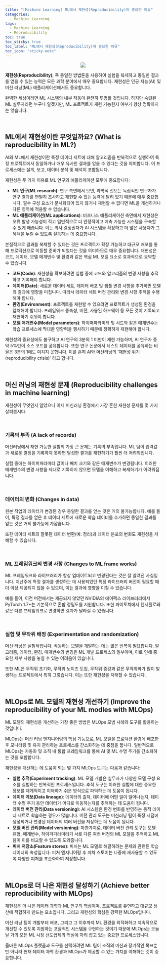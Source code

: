 ```yaml
---
title: "[Machine Learning] ML에서 재현성(Reproducibility)이 중요한 이유"
categories:
  - Machine Learning
tags:
  - Machine Learning
  - Reproducibility
toc: true
toc_sticky: true
toc_label: "ML에서 재현성(Reproducibility)이 중요한 이유"
toc_icon: "sticky-note"
---
```


<p align="center">
  <img src="https://github.com/leechanwoo-kor/leechanwoo-kor.github.io/assets/55765292/580230fb-32a7-4359-b34e-f526e4e35d94">
</p>

**재현성(Reproducibility)**, 즉 동일한 방법론을 사용하여 실험을 복제하고 동일한 결과를 얻을 수 있는 능력은 모든 과학 분야에서 매우 중요합니다. 재현성은 인공 지능(AI) 및 머신 러닝(ML) 애플리케이션에서도 중요합니다.

완벽한 세상이라면 ML 시스템의 내부 작동이 완전히 투명할 것입니다. 하지만 숙련된 ML 실무자라면 누구나 알겠지만, ML 프로젝트가 재현 가능한지 여부가 항상 명확하지는 않습니다.

<br>

## ML에서 재현성이란 무엇일까요? (What is reproducibility in ML?)

AI와 ML에서 재현성이란 특정 데이터 세트에 대해 알고리즘을 반복적으로 실행하여 특정 프로젝트에서 동일하거나 매우 유사한 결과를 얻을 수 있다는 것을 의미합니다. 이 프로세스에는 설계, 보고, 데이터 분석 및 해석이 포함됩니다.

재현성은 두 가지 이유로 ML 연구와 애플리케이션 모두에 중요합니다:

- **ML 연구(ML research)**: 연구 측면에서 보면, 과학적 진보는 독립적인 연구자가 연구 결과를 면밀히 조사하고 재현할 수 있는 능력에 달려 있기 때문에 매우 중요합니다. 필수 구성 요소가 문서화되어 있지 않거나 재현할 수 없다면 ML을 개선하거나 다른 영역에 적용할 수 없습니다.
- **ML 애플리케이션(ML applications)**: 비즈니스 애플리케이션 측면에서 재현성은 오류 발생 가능성이 적고 일반적으로 더 안정적이고 예측 가능한 시스템을 구축할 수 있게 해줍니다. 이는 의사 결정권자가 AI 시스템을 확장하고 더 많은 사용자가 그 혜택을 누릴 수 있도록 설득하는 데 중요합니다.

본질적으로 결과를 복제할 수 있다는 것은 프로젝트가 확장 가능하고 대규모 배포를 통해 프로덕션으로 이동할 준비가 되었다는 것을 의미하므로 매우 중요합니다. 재현성은 코드, 데이터, 모델 매개변수 및 환경과 같은 핵심 ML 모델 요소로 효과적으로 요약할 수 있습니다.

- **코드(Code)**: 재현성을 확보하려면 실험 중에 코드와 알고리즘의 변경 사항을 추적하고 기록해야 합니다.
- **데이터(Date)**: 새로운 데이터 세트, 데이터 배포 및 샘플 변경 사항을 추가하면 모델의 결과에 영향을 미칩니다. 따라서 데이터 세트 버전 관리와 변경 사항 추적을 수행해야 합니다.
- **환경(Environment)**: 프로젝트를 재현할 수 있으려면 프로젝트가 생성된 환경을 캡처해야 합니다. 프레임워크 종속성, 버전, 사용된 하드웨어 등 모든 것이 기록되고 재현하기 쉬워야 합니다.
- **모델 매개변수(Model parameters)**: 하이퍼파라미터 및 시드와 같은 매개변수는 학습 프로세스에 막대한 영향력을 행사하기 때문에 정확하게 재현해야 합니다.

재현성의 중요성에도 불구하고 AI 연구의 3분의 1 미만이 재현 가능하며, AI 연구자 중 약 5%만이 소스 코드를 공유합니다. 또한 연구 논문에서 테스트 데이터를 공유하는 비율은 3분의 1에도 미치지 못합니다. 이를 흔히 AI와 머신러닝의 '재현성 위기(reproducibility crisis)' 라고 합니다.

<br>

## 머신 러닝의 재현성 문제 (Reproducibility challenges in machine learning)

재현성이 무엇인지 알았으니 이제 머신러닝 환경에서 가장 흔한 재현성 문제를 몇 가지 살펴봅시다.

<br>

### 기록의 부족 (A lack of records)

머신러닝에서 재현 가능한 실험의 가장 큰 문제는 기록의 부족입니다. ML 팀이 입력값과 새로운 결정을 기록하지 못하면 달성한 결과를 재현하기가 훨씬 더 어려워집니다.

실험 중에는 하이퍼파라미터 값이나 배치 크기와 같은 매개변수가 변경됩니다. 이러한 매개변수의 변경 사항을 제대로 기록하지 않으면 모델을 이해하고 복제하기가 어려워집니다.

<br>

### 데이터의 변화 (Changes in data)

원본 작업의 데이터가 변경된 경우 동일한 결과를 얻는 것은 거의 불가능합니다. 예를 들어, 특정 결과를 얻은 후 데이터 세트에 새로운 학습 데이터를 추가하면 동일한 결과를 얻는 것은 거의 불가능에 가깝습니다.

또한 데이터 세트의 잘못된 데이터 변환(예: 정리)과 데이터 분포의 변화도 재현성을 저해할 수 있습니다.

<br>

### ML 프레임워크의 변경 사항 (Changes to ML frame works)

ML 프레임워크와 라이브러리가 항상 업데이트되고 변경된다는 것은 잘 알려진 사실입니다. 지난주에 특정 결과를 생성하는 데 사용되었던 특정 라이브러리 버전이 필요할 때 더 이상 제공되지 않을 수 있으며, 이는 결과에 영향을 미칠 수 있습니다.

예를 들어, 이전 버전에서는 제공되지 않았던 NVIDIA의 에이펙스 라이브러리에서 PyTorch 1.7+는 기본적으로 혼합 정밀도를 지원합니다. 또한 파이토치에서 텐서플로와 같은 다른 프레임워크로 변경하면 결과가 달라질 수 있습니다.

<br>

### 실험 및 무작위 배정 (Experimentation and randomization)

머신 러닝은 실험적입니다. 작동하는 모델을 개발하는 데는 많은 반복이 필요합니다. 알고리즘, 데이터, 환경, 매개변수의 변경은 ML 개발 프로세스의 일부이며, 이로 인해 중요한 세부 사항을 놓칠 수 있는 어려움이 있습니다.

또한 ML은 무작위 초기화, 무작위 노이즈 도입, 무작위 증강과 같은 무작위화가 많이 발생하는 프로젝트에서 특히 그렇습니다. 이는 또한 재현성을 저해할 수 있습니다.

<br>

## MLOps로 ML 모델의 재현성 개선하기 (Improve the reproducibility of your ML modles with MLOps)

ML 모델의 재현성을 개선하는 가장 좋은 방법은 MLOps 모범 사례와 도구를 활용하는 것입니다.

MLOps는 머신 러닝 엔지니어링의 핵심 기능으로, ML 모델을 프로덕션 환경에 배포한 후 모니터링 및 유지 관리하는 프로세스를 간소화하는 데 중점을 둡니다. 일반적으로 MLOps는 자동화 및 조직 내 통합 프레임워크를 통해 AI 및 ML 수명 주기를 간소화하는 것을 포함합니다.

재현성을 개선하는 데 도움이 되는 몇 가지 MLOps 도구는 다음과 같습니다:

- **실험 추적(Experiment tracking)**: ML 모델 개발은 실무자가 다양한 모델 구성 요소를 실험하는 반복적인 프로세스입니다. 추적 도구는 이러한 실험에 대한 중요한 정보를 체계적이고 이해하기 쉬운 방식으로 파악하는 데 도움이 됩니다.
- **데이터 계보(Data lineage)**: 데이터의 출처, 데이터에 어떤 일이 일어나는지, 데이터 수명 주기 동안 데이터가 어디로 이동하는지를 추적하는 데 도움이 됩니다.
- **데이터 버전 관리(Data versioning)**: AI 시스템은 환경 변화를 반영하는 동적 데이터 세트로 학습하는 경우가 많습니다. 버전 관리 도구는 머신러닝 팀이 특정 시점에 생성되거나 변경된 데이터의 여러 버전을 저장하는 데 도움이 됩니다.
- **모델 버전 관리(Model versioning)**: 마찬가지로, 데이터 버전 관리 도구는 모델 유형, 매개변수, 하이퍼파라미터가 서로 다른 여러 버전의 ML 모델을 추적하고 ML 팀이 이를 비교할 수 있도록 도와줍니다.
- **피처 저장소(Feature stores)**: 피처는 ML 모델로 해결하려는 문제와 관련된 학습 데이터의 속성입니다. 피처 엔지니어링 후 피처 스토어는 나중에 재사용할 수 있도록 다양한 피처를 표준화하여 저장합니다.

<br>

## MLOps로 더 나은 재현성 달성하기 (Achieve better reproducibility with MLOps)

재현성은 더 나은 데이터 과학과 ML 연구의 핵심이며, 프로젝트를 유연하고 대규모 생산에 적합하게 만드는 요소입니다. 그리고 재현성의 핵심은 강력한 MLOps입니다.

머신 러닝 팀이 개발부터 배포, 그리고 그 이후까지 ML 환경을 최적화하고 지속적으로 개선할 수 있도록 지원하는 포괄적인 시스템을 구현하는 것이기 때문에 MLOps는 오늘날 거의 모든 ML 시장 선도업체의 핵심에 자리 잡고 있는 중요한 프로세스입니다.

올바른 MLOps 플랫폼과 도구를 선택하려면 ML 팀이 조직의 미션과 장기적인 목표뿐만 아니라 현재 데이터 과학 환경과 MLOps가 제공할 수 있는 가치를 이해하는 것이 중요합니다.
